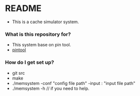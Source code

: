 # README #

* This is a cache simulator system. 

### What is this repository for? ###

* This system base on pin tool.
* [pintool](https://software.intel.com/en-us/articles/pin-a-dynamic-binary-instrumentation-tool)

### How do I get set up? ###

* git src
* make 
* ./memsystem -conf "config file path" -input : "input file path"
* ./memsystem -h   // if you need to help. 